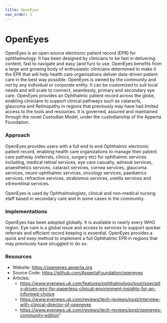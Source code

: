 ```yaml
---
title: OpenEyes
nav_order: 1
---
```


# OpenEyes

OpenEyes is an open source electronic patient record (EPR) for
ophthalmology. It has been designed by clinicians to be fast in
delivering content, fast to navigate and easy (and fun) to use. OpenEyes
benefits from a large and growing body of enthusiastic clinicians
determined to make it the EPR that will help health care organisations
deliver data-driven patient care in the best way possible. OpenEyes is
owned by the community and not by any individual or corporate entity. It
can be customized to suit local needs and will scale to connect,
seamlessly, primary and secondary eye care. OpenEyes provides an
Ophthalmic patient record across the globe, enabling clinicians to
support clinical pathways such as cataracts, glaucoma and Retinopathy in
regions that previously may have had limited access to the tools and
resources. It is governed, assured and maintained through the novel
Custodian Model, under the custodianship of the Apperta Foundation.

### Approach

OpenEyes provides users with a full end to end Ophthalmic electronic
patient record, enabling health care organizations to manage their
patient care pathway (referrals, clinics, surgery etc) for ophthalmic
services including, medical retinal services, eye care casualty, adnexal
services, anaesthetics services, cataract services, cornea services,
glaucoma services, neuro-ophthalmic services, oncology services,
paediatrics services, refractive services, strabismus services, uveitis
services and vitreoretinal services.

OpenEyes is used by Ophthalmologists, clinical and non-medical nursing
staff based in secondary care and in some cases in the community.

### Implementations

OpenEyes has been adopted globally. It is available in nearly every WHO
region. Eye care is a global issue and access to services to support
quicker referrals and efficient record keeping is essential. OpenEyes
provides a quick and easy method to implement a full Ophthalmic EPR in
regions that may previously have struggled to do so.

### Resources

- Website: <https://openeyes.apperta.org>
- Source Code: <https://github.com/AppertaFoundation/openeyes>
- Articles:
  - <https://www.eyenews.uk.com/features/ophthalmology/post/specialty-driven-emr-for-paperless-clinical-environment-insights-for-an-informed-choice>
  - <https://www.eyenews.uk.com/reviews/tech-reviews/post/interview-with-clinical-director-of-openeyes>
  - <https://www.eyenews.uk.com/reviews/tech-reviews/post/openeyes-community-edition>\"
